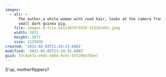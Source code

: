 ```yaml
---
images:
  - alt: >-
      The author,a white woman with read hair, looks at the camera from above a
      small dark guinea pig.
    file: images-0-file-1612387473559-153265403.jpeg
    width: 3072
    height: 3072
    size: 1129898
created: '2021-02-03T21:24:33.608Z'
modified: '2021-02-03T21:24:33.608Z'
guid: 57c4a67a-e445-4d0d-9c0c-55f2064f84e7
---
```

S'up, motherflippers?
